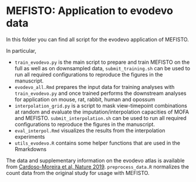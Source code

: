 # MEFISTO: Application to evodevo data


In this folder you can find all script for the evodevo application of MEFISTO.

In particular,

* `train_evodevo.py` is the main script to prepare and train MEFISTO on the full as well as on downsampled data, `submit_training.sh` can be used to run all required configurations to reproduce the figures in the manuscript.
* `evodevo_all.Rmd` prepares the input data for training analyses with `train_evodevo.py` and once trained performs the downstream analyses for application on mouse, rat, rabbit, human and opossum
* `interpolation_grid.py` is a script to mask view-timepoint combinations at random and evaluate the imputation/interpolation capacities of MOFA and MEFISTO. `submit_interpolation.sh` can be used  to run all required configurations to reproduce the figures in the manuscript.
* `eval_interpol.Rmd` visualizes the results from the interpolation experiments
* `utils_evodevo.R` contains some helper functions that are used in the Rmarkdowns

The data and supplementary information on the evodevo atlas is available from [Cardoso-Moreira et al, Nature 2019](https://www.nature.com/articles/s41586-019-1338-5). `preprocess_data.R` normalizes the count data from the original study for usage with MEFISTO.